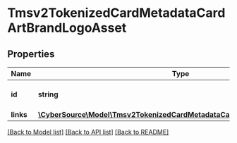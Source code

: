 # Tmsv2TokenizedCardMetadataCardArtBrandLogoAsset

## Properties
Name | Type | Description | Notes
------------ | ------------- | ------------- | -------------
**id** | **string** | The Id of the brand logo asset. | [optional] 
**links** | [**\CyberSource\Model\Tmsv2TokenizedCardMetadataCardArtBrandLogoAssetLinks**](Tmsv2TokenizedCardMetadataCardArtBrandLogoAssetLinks.md) |  | [optional] 

[[Back to Model list]](../README.md#documentation-for-models) [[Back to API list]](../README.md#documentation-for-api-endpoints) [[Back to README]](../README.md)


